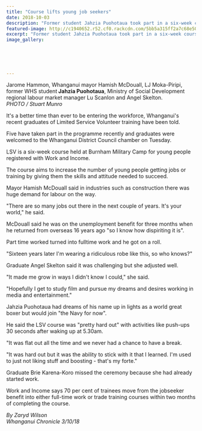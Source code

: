 ```yaml
---
title: "Course lifts young job seekers"
date: 2018-10-03
description: "Former student Jahzia Puohotaua took part in a six-week course held at Burnham Military Camp for young people..."
featured-image: http://c1940652.r52.cf0.rackcdn.com/5bb5a315ff2a7c68e50000ca/Jahzia-Puohotaua-chron-3-oct.jpg
excerpt: "Former student Jahzia Puohotaua took part in a six-week course held at Burnham Military Camp for young people."
image_gallery:
    
    
    
    
    
---
```


<p><span>Jarome Hammon, Whanganui mayor Hamish McDouall, LJ Moka-Piripi, former WHS student<strong> Jahzia Puohotaua</strong>, Ministry of Social Development regional labour market manager Lu Scanlon and Angel Skelton. <br /><em>PHOTO / Stuart Munro</em></span></p>
<p class="element element-paragraph">It's a better time than ever to be entering the workforce, Whanganui's recent graduates of Limited Service Volunteer training have been told.</p>
<p class="element element-paragraph">Five have taken part in the programme recently and graduates were welcomed to the Whanganui District Council chamber on Tuesday.</p>
<p class="element element-paragraph">LSV is a six-week course held at Burnham Military Camp for young people registered with Work and Income.</p>
<p class="element element-paragraph">The course aims to increase the number of young people getting jobs or training by giving them the skills and attitude needed to succeed.</p>
<p class="element element-paragraph">Mayor Hamish McDouall said in industries such as construction there was huge demand for labour on the way.</p>
<p class="element element-paragraph">"There are so many jobs out there in the next couple of years. It's your world," he said.</p>
<p class="element element-paragraph">McDouall said he was on the unemployment benefit for three months when he returned from overseas 16 years ago "so I know how dispiriting it is".</p>
<p class="element element-paragraph">Part time worked turned into fulltime work and he got on a roll.</p>
<p class="element element-paragraph">"Sixteen years later I'm wearing a ridiculous robe like this, so who knows?"</p>
<p class="element element-paragraph">Graduate Angel Skelton said it was challenging but she adjusted well.</p>
<p class="element element-paragraph">"It made me grow in ways I didn't know I could," she said.</p>
<p class="element element-paragraph">"Hopefully I get to study film and pursue my dreams and desires working in media and entertainment."</p>
<p class="element element-paragraph">Jahzia Puohotaua had dreams of his name up in lights as a world great boxer but would join "the Navy for now".</p>
<p class="element element-paragraph">He said the LSV course was "pretty hard out" with activities like push-ups 30 seconds after waking up at 5.30am.</p>
<p class="element element-paragraph">"It was flat out all the time and we never had a chance to have a break.</p>
<p class="element element-paragraph">"It was hard out but it was the ability to stick with it that I learned. I'm used to just not liking stuff and boosting - that's my forte."</p>
<p class="element element-paragraph">Graduate Brie Karena-Koro missed the ceremony because she had already started work.</p>
<p class="element element-paragraph">Work and Income says 70 per cent of trainees move from the jobseeker benefit into either full-time work or trade training courses within two months of completing the course.</p>
<p><em>By Zaryd Wilson<br />Whanganui Chronicle 3/10/18</em></p>

